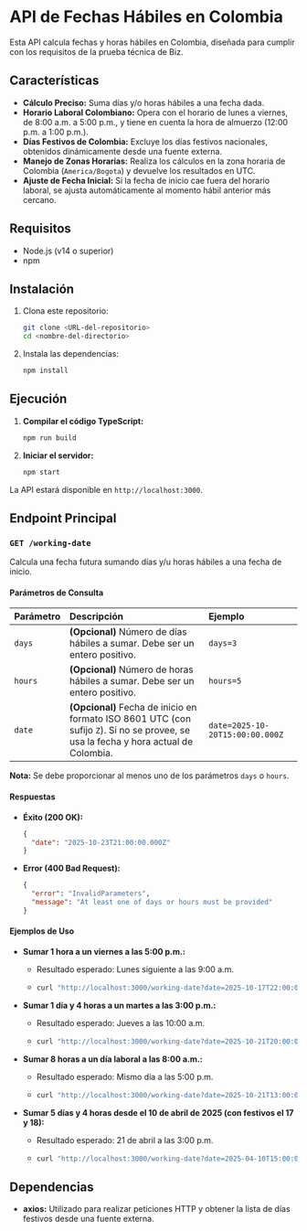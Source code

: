 # API de Fechas Hábiles en Colombia

Esta API calcula fechas y horas hábiles en Colombia, diseñada para cumplir con los requisitos de la prueba técnica de Biz.

## Características

- **Cálculo Preciso:** Suma días y/o horas hábiles a una fecha dada.
- **Horario Laboral Colombiano:** Opera con el horario de lunes a viernes, de 8:00 a.m. a 5:00 p.m., y tiene en cuenta la hora de almuerzo (12:00 p.m. a 1:00 p.m.).
- **Días Festivos de Colombia:** Excluye los días festivos nacionales, obtenidos dinámicamente desde una fuente externa.
- **Manejo de Zonas Horarias:** Realiza los cálculos en la zona horaria de Colombia (`America/Bogota`) y devuelve los resultados en UTC.
- **Ajuste de Fecha Inicial:** Si la fecha de inicio cae fuera del horario laboral, se ajusta automáticamente al momento hábil anterior más cercano.

## Requisitos

- Node.js (v14 o superior)
- npm

## Instalación

1.  Clona este repositorio:
    ```bash
    git clone <URL-del-repositorio>
    cd <nombre-del-directorio>
    ```

2.  Instala las dependencias:
    ```bash
    npm install
    ```

## Ejecución

1.  **Compilar el código TypeScript:**
    ```bash
    npm run build
    ```

2.  **Iniciar el servidor:**
    ```bash
    npm start
    ```

La API estará disponible en `http://localhost:3000`.

## Endpoint Principal

### `GET /working-date`

Calcula una fecha futura sumando días y/u horas hábiles a una fecha de inicio.

#### Parámetros de Consulta

| Parámetro | Descripción                                                                                                                            | Ejemplo                               |
| :-------- | :------------------------------------------------------------------------------------------------------------------------------------- | :------------------------------------ |
| `days`    | **(Opcional)** Número de días hábiles a sumar. Debe ser un entero positivo.                                                              | `days=3`                              |
| `hours`   | **(Opcional)** Número de horas hábiles a sumar. Debe ser un entero positivo.                                                              | `hours=5`                             |
| `date`    | **(Opcional)** Fecha de inicio en formato ISO 8601 UTC (con sufijo `Z`). Si no se provee, se usa la fecha y hora actual de Colombia. | `date=2025-10-20T15:00:00.000Z`      |

**Nota:** Se debe proporcionar al menos uno de los parámetros `days` o `hours`.

#### Respuestas

-   **Éxito (200 OK):**
    ```json
    {
      "date": "2025-10-23T21:00:00.000Z"
    }
    ```

-   **Error (400 Bad Request):**
    ```json
    {
      "error": "InvalidParameters",
      "message": "At least one of days or hours must be provided"
    }
    ```

#### Ejemplos de Uso

-   **Sumar 1 hora a un viernes a las 5:00 p.m.:**
    -   Resultado esperado: Lunes siguiente a las 9:00 a.m.
    -   ```bash
        curl "http://localhost:3000/working-date?date=2025-10-17T22:00:00.000Z&hours=1"
        ```

-   **Sumar 1 día y 4 horas a un martes a las 3:00 p.m.:**
    -   Resultado esperado: Jueves a las 10:00 a.m.
    -   ```bash
        curl "http://localhost:3000/working-date?date=2025-10-21T20:00:00.000Z&days=1&hours=4"
        ```

-   **Sumar 8 horas a un día laboral a las 8:00 a.m.:**
    -   Resultado esperado: Mismo día a las 5:00 p.m.
    -   ```bash
        curl "http://localhost:3000/working-date?date=2025-10-21T13:00:00.000Z&hours=8"
        ```

-   **Sumar 5 días y 4 horas desde el 10 de abril de 2025 (con festivos el 17 y 18):**
    -   Resultado esperado: 21 de abril a las 3:00 p.m.
    -   ```bash
        curl "http://localhost:3000/working-date?date=2025-04-10T15:00:00.000Z&days=5&hours=4"
        ```

## Dependencias

-   **axios:** Utilizado para realizar peticiones HTTP y obtener la lista de días festivos desde una fuente externa.